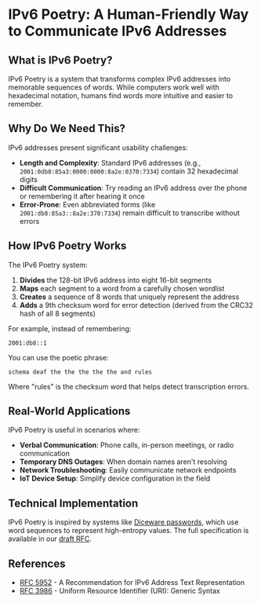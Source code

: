 # IPv6 Poetry: A Human-Friendly Way to Communicate IPv6 Addresses

## What is IPv6 Poetry?

IPv6 Poetry is a system that transforms complex IPv6 addresses into memorable sequences of words. While computers work well with hexadecimal notation, humans find words more intuitive and easier to remember. 

## Why Do We Need This?

IPv6 addresses present significant usability challenges:

- **Length and Complexity**: Standard IPv6 addresses (e.g., `2001:0db8:85a3:0000:0000:8a2e:0370:7334`) contain 32 hexadecimal digits
- **Difficult Communication**: Try reading an IPv6 address over the phone or remembering it after hearing it once
- **Error-Prone**: Even abbreviated forms (like `2001:db8:85a3::8a2e:370:7334`) remain difficult to transcribe without errors

## How IPv6 Poetry Works

The IPv6 Poetry system:

1. **Divides** the 128-bit IPv6 address into eight 16-bit segments
2. **Maps** each segment to a word from a carefully chosen wordlist
3. **Creates** a sequence of 8 words that uniquely represent the address
4. **Adds** a 9th checksum word for error detection (derived from the CRC32 hash of all 8 segments)

For example, instead of remembering:
```
2001:db8::1
```

You can use the poetic phrase:
```
schema deaf the the the the the and rules
```

Where "rules" is the checksum word that helps detect transcription errors.

## Real-World Applications

IPv6 Poetry is useful in scenarios where:

- **Verbal Communication**: Phone calls, in-person meetings, or radio communication
- **Temporary DNS Outages**: When domain names aren't resolving
- **Network Troubleshooting**: Easily communicate network endpoints
- **IoT Device Setup**: Simplify device configuration in the field

## Technical Implementation

IPv6 Poetry is inspired by systems like [Diceware passwords](https://diceware.dmuth.org), which use word sequences to represent high-entropy values. The full specification is available in our [draft RFC](/rfc).

## References

- [RFC 5952](https://www.rfc-editor.org/rfc/rfc5952) - A Recommendation for IPv6 Address Text Representation
- [RFC 3986](https://www.rfc-editor.org/rfc/rfc3986) - Uniform Resource Identifier (URI): Generic Syntax